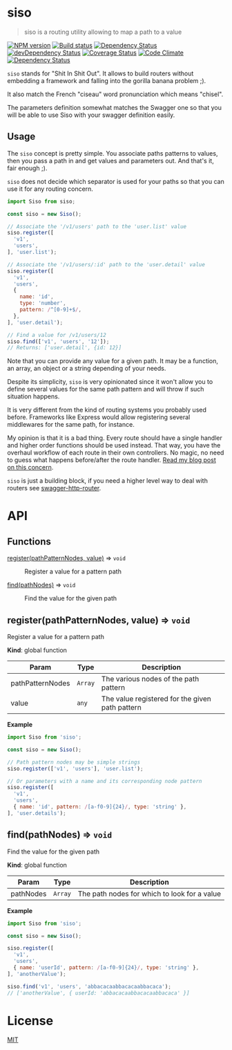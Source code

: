 [//]: # ( )
[//]: # (This file is automatically generated by a `metapak`)
[//]: # (module. Do not change it elsewhere, changes would)
[//]: # (be overridden.)
[//]: # ( )
# siso
> siso is a routing utility allowing to map a path to a value

[![NPM version](https://badge.fury.io/js/siso.svg)](https://npmjs.org/package/siso)
[![Build status](https://secure.travis-ci.org/nfroidure/siso.svg)](https://travis-ci.org/nfroidure/siso)
[![Dependency Status](https://david-dm.org/nfroidure/siso.svg)](https://david-dm.org/nfroidure/siso)
[![devDependency Status](https://david-dm.org/nfroidure/siso/dev-status.svg)](https://david-dm.org/nfroidure/siso#info=devDependencies)
[![Coverage Status](https://coveralls.io/repos/nfroidure/siso/badge.svg?branch=master)](https://coveralls.io/r/nfroidure/siso?branch=master)
[![Code Climate](https://codeclimate.com/github/nfroidure/siso.svg)](https://codeclimate.com/github/nfroidure/siso)
[![Dependency Status](https://dependencyci.com/github/nfroidure/siso/badge)](https://dependencyci.com/github/nfroidure/siso)


[//]: # (::contents:start)

`siso` stands for "Shit In Shit Out". It allows to build
 routers without embedding a framework and falling
 into the gorilla banana problem ;).

It also match the French "ciseau" word pronunciation which
 means "chisel".

The parameters definition somewhat matches the Swagger one
 so that you will be able to use Siso with your swagger
 definition easily.

## Usage
The `siso` concept is pretty simple. You associate paths
 patterns to values, then you pass a path in and get values
 and parameters out. And that's it, fair enough ;).

`siso` does not decide which separator is used for your
 paths so that you can use it for any routing concern.

```js
import Siso from siso;

const siso = new Siso();

// Associate the '/v1/users' path to the 'user.list' value
siso.register([
  'v1',
  'users',
], 'user.list');

// Associate the '/v1/users/:id' path to the 'user.detail' value
siso.register([
  'v1',
  'users',
  {
    name: 'id',
    type: 'number',
    pattern: /^[0-9]+$/,
  },
], 'user.detail');

// Find a value for /v1/users/12
siso.find(['v1', 'users', '12']);
// Returns: ['user.detail', {id: 12}]
```

Note that you can provide any value for a given path.
 It may be a function, an array, an object or a string
 depending of your needs.

Despite its simplicity, `siso` is very opinionated since
 it won't allow you to define several values for the
 same path pattern and will throw if such situation happens.

It is very different from the kind of routing systems you
 probably used before. Frameworks like Express would allow
 registering several middlewares for the same path, for
 instance.

My opinion is that it is a bad thing. Every route should
 have a single handler and higher order functions should
 be used instead. That way, you have the overhaul workflow
 of each route in their own controllers. No magic, no need to
 guess what happens before/after the route handler.
 [Read my blog post on this concern](http://insertafter.com/en/blog/no_more_middlewares.html).

`siso` is just a building block, if you need a higher
 level way to deal with routers see
 [swagger-http-router](https://github.com/nfroidure/swagger-http-router).

[//]: # (::contents:end)

# API
## Functions

<dl>
<dt><a href="#register">register(pathPatternNodes, value)</a> ⇒ <code>void</code></dt>
<dd><p>Register a value for a pattern path</p>
</dd>
<dt><a href="#find">find(pathNodes)</a> ⇒ <code>void</code></dt>
<dd><p>Find the value for the given path</p>
</dd>
</dl>

<a name="register"></a>

## register(pathPatternNodes, value) ⇒ <code>void</code>
Register a value for a pattern path

**Kind**: global function  

| Param | Type | Description |
| --- | --- | --- |
| pathPatternNodes | <code>Array</code> | The various nodes of the path pattern |
| value | <code>any</code> | The value registered for the given path pattern |

**Example**  
```js
import Siso from 'siso';

const siso = new Siso();

// Path pattern nodes may be simple strings
siso.register(['v1', 'users'], 'user.list');

// Or parameters with a name and its corresponding node pattern
siso.register([
  'v1',
  'users',
  { name: 'id', pattern: /[a-f0-9]{24}/, type: 'string' },
], 'user.details');
```
<a name="find"></a>

## find(pathNodes) ⇒ <code>void</code>
Find the value for the given path

**Kind**: global function  

| Param | Type | Description |
| --- | --- | --- |
| pathNodes | <code>Array</code> | The path nodes for which to look for a value |

**Example**  
```js
import Siso from 'siso';

const siso = new Siso();

siso.register([
  'v1',
  'users',
  { name: 'userId', pattern: /[a-f0-9]{24}/, type: 'string' },
], 'anotherValue');

siso.find('v1', 'users', 'abbacacaabbacacaabbacaca');
// ['anotherValue', { userId: 'abbacacaabbacacaabbacaca' }]
```

# License
[MIT](https://github.com/nfroidure/siso/blob/master/LICENSE)

